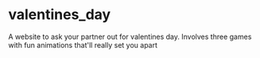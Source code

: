 # valentines_day
A website to ask your partner out for valentines day. Involves three games with fun animations that'll really set you apart

